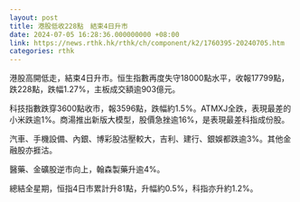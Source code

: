 ```yaml
---
layout: post
title: 港股低收228點　結束4日升市
date: 2024-07-05 16:28:36.000000000 +08:00
link: https://news.rthk.hk/rthk/ch/component/k2/1760395-20240705.htm
categories: rthk
---
```


港股高開低走，結束4日升市。恒生指數再度失守18000點水平，收報17799點，跌228點，跌幅1.27%，主板成交額逾903億元。

科技指數跌穿3600點收市，報3596點，跌幅約1.5%。ATMXJ全跌，表現最差的小米跌逾1%。商湯推出新版大模型，股價急挫逾16%，是表現最差科指成份股。

汽車、手機設備、內銀、博彩股沽壓較大，吉利、建行、銀娛都跌逾3%。其他金融股亦捱沽。

醫藥、金礦股逆市向上，翰森製藥升逾4%。

總結全星期，恒指4日市累計升81點，升幅約0.5%，科指亦升約1.2%。
